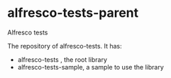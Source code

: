 # alfresco-tests-parent
Alfresco tests

The repository of alfresco-tests. It has:
- alfresco-tests , the root library
- alfresco-tests-sample, a sample to use the library
